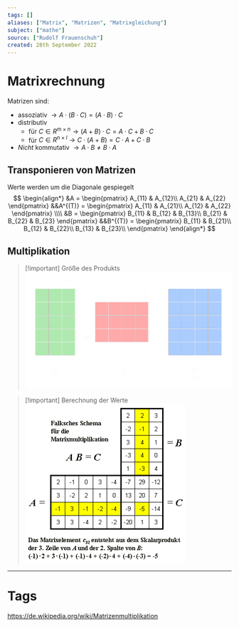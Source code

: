 ```yaml
---
tags: []
aliases: ["Matrix", "Matrizen", "Matrixgleichung"]
subject: ["mathe"]
source: ["Rudolf Frauenschuh"]
created: 28th September 2022
---
```


# Matrixrechnung

Matrizen sind:
- assoziativ $\rightarrow A \cdot (B \cdot C) = ( A \cdot B ) \cdot C$ 
- distributiv
	- für $C \in R^{m \times n}\rightarrow (A + B) \cdot C = A \cdot C + B \cdot C$
	- für $C \in R^{n \times l}\rightarrow C \cdot (A + B) = C \cdot A + C \cdot B$
- *Nicht* kommutativ $\rightarrow A \cdot B \neq B \cdot A$

## Transponieren von Matrizen

Werte werden um die Diagonale gespiegelt
$$
\begin{align*}
&A = \begin{pmatrix}
A_{11} & A_{12}\\
A_{21} & A_{22}
\end{pmatrix}
&&A^{(T)} = \begin{pmatrix}
A_{11} & A_{21}\\
A_{12} & A_{22}
\end{pmatrix}
\\\\
&B = \begin{pmatrix}
B_{11} & B_{12} & B_{13}\\
B_{21} & B_{22} & B_{23}
\end{pmatrix}
&&B^{(T)} = \begin{pmatrix}
B_{11} & B_{21}\\
B_{12} & B_{22}\\
B_{13} & B_{23}\\
\end{pmatrix}
\end{align*}
$$

## Multiplikation

> [!important] Größe des Produkts  
> ![525](../assets/Matrix_multiplication.png)


> [!important] Berechnung der Werte  
> ![400](../assets/Pasted%20image%2020230102212307.png)


---

# Tags

<https://de.wikipedia.org/wiki/Matrizenmultiplikation>
